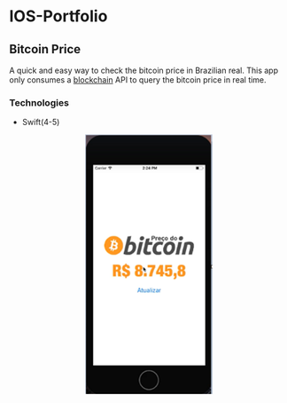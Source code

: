 # IOS-Portfolio

## Bitcoin Price

A quick and easy way to check the bitcoin price in Brazilian real. This app only consumes a [blockchain](https://www.blockchain.com/api) API to query the bitcoin price in real time.

### Technologies ###
* Swift(4-5)

<p align="center">
<img src="images/precobitcoin.png" width="230"  title="Screen">
</p>





